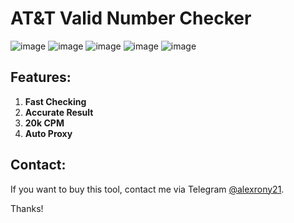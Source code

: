 # AT&T Valid Number Checker

![image](https://raw.githubusercontent.com/alexrony21/ATT-Phone-Number-Validator/refs/heads/main/Screenshot_314.png)
![image](https://raw.githubusercontent.com/alexrony21/ATT-Phone-Number-Validator/refs/heads/main/Screenshot_315.png)
![image](https://raw.githubusercontent.com/alexrony21/ATT-Phone-Number-Validator/refs/heads/main/Screenshot_316.png)
![image](https://raw.githubusercontent.com/alexrony21/ATT-Phone-Number-Validator/refs/heads/main/Screenshot_317.png)
![image](https://raw.githubusercontent.com/alexrony21/ATT-Phone-Number-Validator/refs/heads/main/Screenshot_318.png)


## Features:
1. **Fast Checking**
2. **Accurate Result**
3. **20k CPM**
4. **Auto Proxy**

## Contact:
If you want to buy this tool, contact me via Telegram [@alexrony21](https://t.me/alexrony21).

Thanks!
